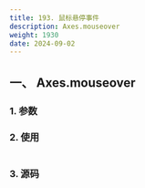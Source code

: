 ```yaml
---
title: 193. 鼠标悬停事件
description: Axes.mouseover
weight: 1930
date: 2024-09-02
---
```

<style>
th, td {
  border: 1px solid rgb(190, 190, 190);
}
</style>


## 一、 Axes.mouseover


### 1. 参数




### 2. 使用



```python


```


### 3. 源码
```python

```





